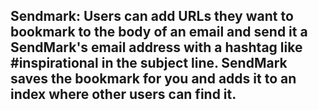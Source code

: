 ## Sendmark: Users can add URLs they want to bookmark to the body of an email and send it a SendMark's email address with a hashtag like #inspirational in the subject line. SendMark saves the bookmark for you and adds it to an index where other users can find it.
